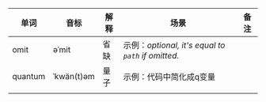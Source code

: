 | 单词 | 音标  | 解释 | 场景                                               | 备注 |
| ---- | ----- | ---- | -------------------------------------------------- | ---- |
| omit | əˈmit | 省缺 | 示例：*optional, it's equal to `path` if omitted.* |      |
|   quantum   |    ˈkwän(t)əm   |   量子   |     示例：代码中简化成q变量                                               |      |
|      |       |      |                                                    |      |

